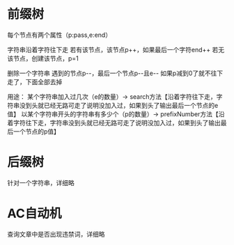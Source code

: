 # 前缀树
每个节点有两个属性（p:pass,e:end）

字符串沿着字符往下走
若有该节点，该节点p++，如果最后一个字符end++
若无该节点，创建该节点，p=1

删除一个字符串
遇到的节点p--，最后一个节点p--且e--
如果p减到0了就不往下走了，下面全部去掉

用途：
某个字符串加入过几次（e的数量）-> search方法【沿着字符往下走，字符串没到头就已经无路可走了说明没加入过，如果到头了输出最后一个节点的e值】
以某个字符串开头的字符串有多少个（p的数量）-> prefixNumber方法【沿着字符往下走，字符串没到头就已经无路可走了说明没加入过，如果到头了输出最后一个节点的p值】

# 后缀树
针对一个字符串，详细略

# AC自动机
查询文章中是否出现违禁词，详细略